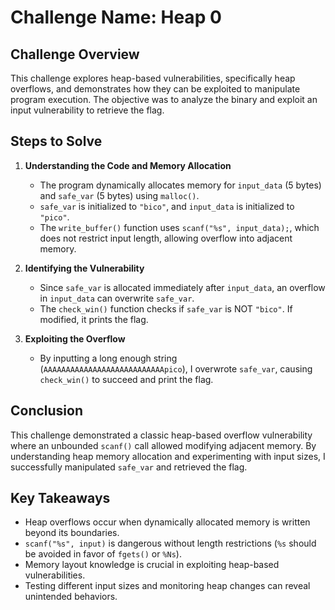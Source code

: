 # Challenge Name: Heap 0

## Challenge Overview

This challenge explores heap-based vulnerabilities, specifically heap overflows, and demonstrates how they can be exploited to manipulate program execution. The objective was to analyze the binary and exploit an input vulnerability to retrieve the flag.

## Steps to Solve

1. **Understanding the Code and Memory Allocation**

   - The program dynamically allocates memory for `input_data` (5 bytes) and `safe_var` (5 bytes) using `malloc()`.
   - `safe_var` is initialized to `"bico"`, and `input_data` is initialized to `"pico"`.
   - The `write_buffer()` function uses `scanf("%s", input_data);`, which does not restrict input length, allowing overflow into adjacent memory.

2. **Identifying the Vulnerability**

   - Since `safe_var` is allocated immediately after `input_data`, an overflow in `input_data` can overwrite `safe_var`.
   - The `check_win()` function checks if `safe_var` is NOT `"bico"`. If modified, it prints the flag.

3. **Exploiting the Overflow**
   - By inputting a long enough string (`AAAAAAAAAAAAAAAAAAAAAAAAAAApico`), I overwrote `safe_var`, causing `check_win()` to succeed and print the flag.

## Conclusion

This challenge demonstrated a classic heap-based overflow vulnerability where an unbounded `scanf()` call allowed modifying adjacent memory. By understanding heap memory allocation and experimenting with input sizes, I successfully manipulated `safe_var` and retrieved the flag.

## Key Takeaways

- Heap overflows occur when dynamically allocated memory is written beyond its boundaries.
- `scanf("%s", input)` is dangerous without length restrictions (`%s` should be avoided in favor of `fgets()` or `%Ns`).
- Memory layout knowledge is crucial in exploiting heap-based vulnerabilities.
- Testing different input sizes and monitoring heap changes can reveal unintended behaviors.
